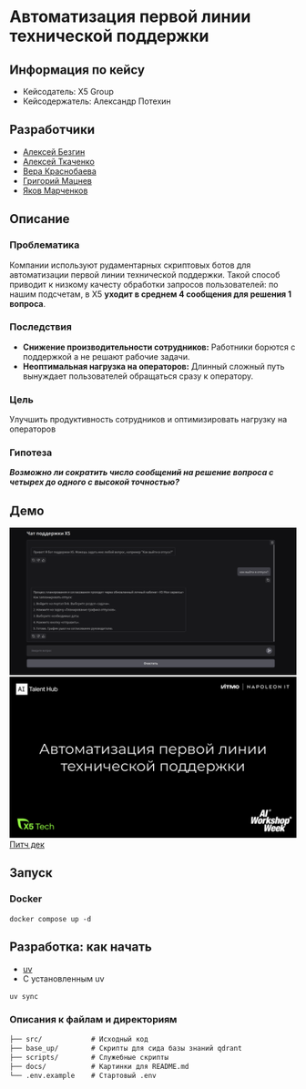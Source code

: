 # Автоматизация первой линии технической поддержки
## Информация по кейсу
- Кейсодатель: X5 Group
- Кейсодержатель: Александр Потехин

## Разработчики
- [Алексей Безгин](https://github.com/elderberry17)
- [Алексей Ткаченко](https://github.com/da-the-dev/)
- [Вера Краснобаева](https://github.com/Vera-bahval)
- [Григорий Мацнев](https://github.com/pe51k)
- [Яков Марченков](https://github.com/RipYashok)

## Описание 
### Проблематика
Компании используют рудаментарных скриптовых ботов для автоматизации первой линии технической поддержки. Такой способ приводит к низкому качесту обработки запросов пользователей: по нашим подсчетам, в X5 **уходит в среднем 4 сообщения для решения 1 вопроса**.

### Последствия
- **Снижение производительности сотрудников:** Работники борются с поддержкой а не решают рабочие задачи.
- **Неоптимальная нагрузка на операторов:** Длинный сложный путь вынуждает пользователей обращаться сразу к оператору.

### Цель
Улучшить продуктивность сотрудников  и оптимизировать нагрузку на операторов 

### Гипотеза
***Возможно ли сократить число сообщений на решение вопроса с четырех до одного с высокой точностью?***


## Демо
![alt text](docs/Screenshot_20250316_145851.png)
![alt text](docs/slide1.png)
[Питч дек](https://docs.google.com/presentation/d/13u_uFyIiNPq9zfIsR0k9h7TdQb-Igl1ggD3D6oNo4Rc/edit?usp=sharing)



## Запуск
### Docker 
```
docker compose up -d
```

## Разработка: как начать
- [uv](https://docs.astral.sh/uv/getting-started/installation/)
- С установленным uv
```
uv sync
```

### Описания к файлам и директориям
```
├── src/            # Исходный код
├── base_up/        # Скрипты для сида базы знаний qdrant
├── scripts/        # Служебные скрипты
├── docs/           # Картинки для README.md
└── .env.example    # Стартовый .env  
```